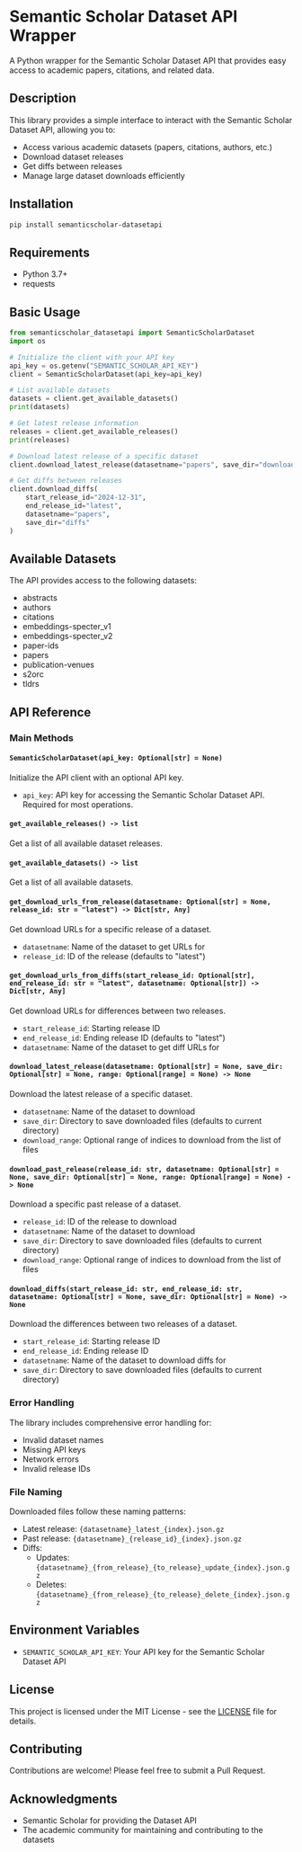 # Semantic Scholar Dataset API Wrapper

A Python wrapper for the Semantic Scholar Dataset API that provides easy access to academic papers, citations, and related data.

## Description

This library provides a simple interface to interact with the Semantic Scholar Dataset API, allowing you to:
- Access various academic datasets (papers, citations, authors, etc.)
- Download dataset releases
- Get diffs between releases
- Manage large dataset downloads efficiently

## Installation

```bash
pip install semanticscholar-datasetapi
```

## Requirements

- Python 3.7+
- requests

## Basic Usage

```python
from semanticscholar_datasetapi import SemanticScholarDataset
import os

# Initialize the client with your API key
api_key = os.getenv("SEMANTIC_SCHOLAR_API_KEY")
client = SemanticScholarDataset(api_key=api_key)

# List available datasets
datasets = client.get_available_datasets()
print(datasets)

# Get latest release information
releases = client.get_available_releases()
print(releases)

# Download latest release of a specific dataset
client.download_latest_release(datasetname="papers", save_dir="downloads")

# Get diffs between releases
client.download_diffs(
    start_release_id="2024-12-31",
    end_release_id="latest",
    datasetname="papers",
    save_dir="diffs"
)
```

## Available Datasets

The API provides access to the following datasets:
- abstracts
- authors
- citations
- embeddings-specter_v1
- embeddings-specter_v2
- paper-ids
- papers
- publication-venues
- s2orc
- tldrs

## API Reference

### Main Methods

#### `SemanticScholarDataset(api_key: Optional[str] = None)`
Initialize the API client with an optional API key.

- `api_key`: API key for accessing the Semantic Scholar Dataset API. Required for most operations.

#### `get_available_releases() -> list`
Get a list of all available dataset releases.

#### `get_available_datasets() -> list`
Get a list of all available datasets.

#### `get_download_urls_from_release(datasetname: Optional[str] = None, release_id: str = "latest") -> Dict[str, Any]`
Get download URLs for a specific release of a dataset.

- `datasetname`: Name of the dataset to get URLs for
- `release_id`: ID of the release (defaults to "latest")

#### `get_download_urls_from_diffs(start_release_id: Optional[str], end_release_id: str = "latest", datasetname: Optional[str]) -> Dict[str, Any]`
Get download URLs for differences between two releases.

- `start_release_id`: Starting release ID
- `end_release_id`: Ending release ID (defaults to "latest")
- `datasetname`: Name of the dataset to get diff URLs for

#### `download_latest_release(datasetname: Optional[str] = None, save_dir: Optional[str] = None, range: Optional[range] = None) -> None`
Download the latest release of a specific dataset.

- `datasetname`: Name of the dataset to download
- `save_dir`: Directory to save downloaded files (defaults to current directory)
- `download_range`: Optional range of indices to download from the list of files

#### `download_past_release(release_id: str, datasetname: Optional[str] = None, save_dir: Optional[str] = None, range: Optional[range] = None) -> None`
Download a specific past release of a dataset.

- `release_id`: ID of the release to download
- `datasetname`: Name of the dataset to download
- `save_dir`: Directory to save downloaded files (defaults to current directory)
- `download_range`: Optional range of indices to download from the list of files

#### `download_diffs(start_release_id: str, end_release_id: str, datasetname: Optional[str] = None, save_dir: Optional[str] = None) -> None`
Download the differences between two releases of a dataset.

- `start_release_id`: Starting release ID
- `end_release_id`: Ending release ID
- `datasetname`: Name of the dataset to download diffs for
- `save_dir`: Directory to save downloaded files (defaults to current directory)

### Error Handling

The library includes comprehensive error handling for:
- Invalid dataset names
- Missing API keys
- Network errors
- Invalid release IDs

### File Naming

Downloaded files follow these naming patterns:
- Latest release: `{datasetname}_latest_{index}.json.gz`
- Past release: `{datasetname}_{release_id}_{index}.json.gz`
- Diffs: 
  - Updates: `{datasetname}_{from_release}_{to_release}_update_{index}.json.gz`
  - Deletes: `{datasetname}_{from_release}_{to_release}_delete_{index}.json.gz`

## Environment Variables

- `SEMANTIC_SCHOLAR_API_KEY`: Your API key for the Semantic Scholar Dataset API

## License

This project is licensed under the MIT License - see the [LICENSE](LICENSE) file for details.

## Contributing

Contributions are welcome! Please feel free to submit a Pull Request.

## Acknowledgments

- Semantic Scholar for providing the Dataset API
- The academic community for maintaining and contributing to the datasets
